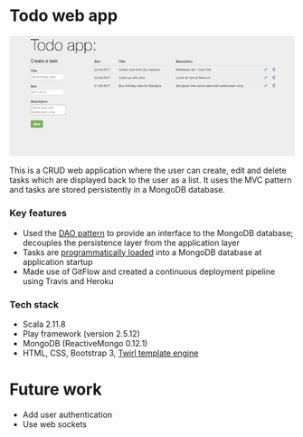 Todo web app 
=================================
![alt tag](public/images/todo.png)

This is a CRUD web application where the user can create, edit and delete tasks which are displayed back to the user as a list. It uses the MVC pattern and tasks are stored persistently in a MongoDB database.


### Key features
- Used the [DAO pattern](https://github.com/muhsinali/todo-app/blob/master/app/dao/TaskDAO.scala) to provide an interface to the MongoDB database; decouples the persistence layer from the application layer
- Tasks are [programmatically loaded](https://github.com/muhsinali/todo-app/blob/92661a9208c5f3490227725225e7c8ccf345288a/app/services/ApplicationInterceptor.scala#L29-L40) into a MongoDB database at application startup
- Made use of GitFlow and created a continuous deployment pipeline using Travis and Heroku


### Tech stack
- Scala 2.11.8
- Play framework (version 2.5.12)
- MongoDB (ReactiveMongo 0.12.1)
- HTML, CSS, Bootstrap 3, [Twirl template engine](https://www.playframework.com/documentation/2.5.x/ScalaTemplates)


Future work
=================================
- Add user authentication
- Use web sockets
